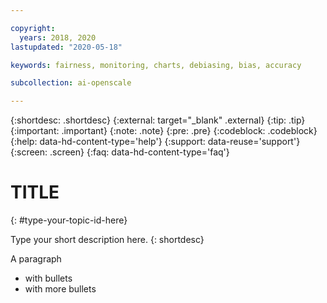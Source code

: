 ```yaml
---

copyright:
  years: 2018, 2020
lastupdated: "2020-05-18"

keywords: fairness, monitoring, charts, debiasing, bias, accuracy

subcollection: ai-openscale

---
```


{:shortdesc: .shortdesc}
{:external: target="_blank" .external}
{:tip: .tip}
{:important: .important}
{:note: .note}
{:pre: .pre}
{:codeblock: .codeblock}
{:help: data-hd-content-type='help'}
{:support: data-reuse='support'}
{:screen: .screen}
{:faq: data-hd-content-type='faq'}

# TITLE
{: #type-your-topic-id-here}

Type your short description here.
{: shortdesc}

A paragraph

- with bullets
- with more bullets

